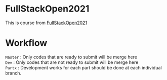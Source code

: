 # FullStackOpen2021
This is course from [FullStackOpen2021](https://fullstackopen.com/en/)

# Workflow
``` Master ``` : Only codes that are ready to submit will be merge here
<br>
``` Dev ``` : Only codes that are not ready to submit will be merge here
<br>
``` Partx ``` : Development works for each part should be done at each individual branch. 
